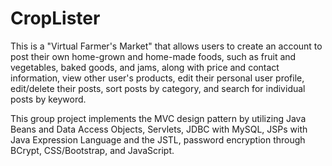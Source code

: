 # CropLister

This is a "Virtual Farmer's Market" that allows users to create an account to post their own home-grown and home-made foods, such as fruit and vegetables, baked goods, and jams, along with price and contact information, view other user's products, edit their personal user profile, edit/delete their posts, sort posts by category, and search for individual posts by keyword. 

This group project implements the MVC design pattern by utilizing Java Beans and Data Access Objects, Servlets, JDBC with MySQL, JSPs with Java Expression Language and the JSTL, password encryption through BCrypt, CSS/Bootstrap, and JavaScript. 